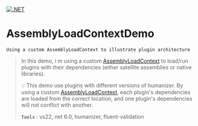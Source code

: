 [![.NET](https://github.com/aimenux/AssemblyLoadContextDemo/actions/workflows/ci.yml/badge.svg?branch=main)](https://github.com/aimenux/AssemblyLoadContextDemo/actions/workflows/ci.yml)

# AssemblyLoadContextDemo
```
Using a custom AssemblyLoadContext to illustrate plugin architecture
```

> In this demo, i m using a custom [AssemblyLoadContext](https://learn.microsoft.com/en-us/dotnet/core/tutorials/creating-app-with-plugin-support) to load/run plugins with their dependencies (either satellite assemblies or native libraries).
> 
> :bulb: This demo use plugins with different versions of humanizer. By using a custom [AssemblyLoadContext](https://learn.microsoft.com/en-us/dotnet/core/dependency-loading/understanding-assemblyloadcontext), each plugin's dependencies are loaded from the correct location, and one plugin's dependencies will not conflict with another.
> 
> **`Tools`** : vs22, net 6.0, humanizer, fluent-validation